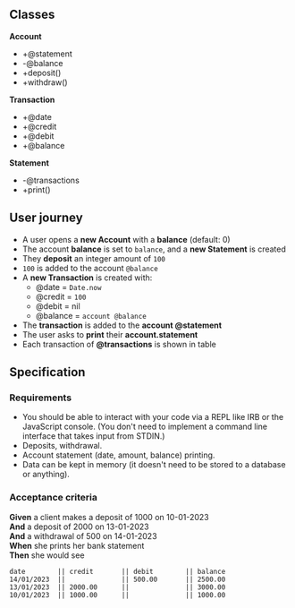 ## Classes

**Account**
* +@statement
* -@balance
* +deposit()
* +withdraw()

**Transaction**
* +@date
* +@credit
* +@debit
* +@balance

**Statement**
* -@transactions
* +print()

## User journey

* A user opens a **new Account** with a **balance** (default: 0)
* The account **balance** is set to `balance`, and a **new Statement** is created
* They **deposit** an integer amount of `100`
* `100` is added to the account `@balance`
* A **new Transaction** is created with:
    * @date = `Date.now`
    * @credit = `100`
    * @debit = nil
    * @balance = `account @balance`
* The **transaction** is added to the **account @statement**
* The user asks to **print** their **account.statement**
* Each transaction of **@transactions** is shown in table 


## Specification

### Requirements

* You should be able to interact with your code via a REPL like IRB or the JavaScript console.  (You don't need to implement a command line interface that takes input from STDIN.)
* Deposits, withdrawal.
* Account statement (date, amount, balance) printing.
* Data can be kept in memory (it doesn't need to be stored to a database or anything).

### Acceptance criteria

**Given** a client makes a deposit of 1000 on 10-01-2023  
**And** a deposit of 2000 on 13-01-2023  
**And** a withdrawal of 500 on 14-01-2023  
**When** she prints her bank statement  
**Then** she would see

```
date        || credit       || debit        || balance
14/01/2023  ||              || 500.00       || 2500.00
13/01/2023  || 2000.00      ||              || 3000.00
10/01/2023  || 1000.00      ||              || 1000.00
```
